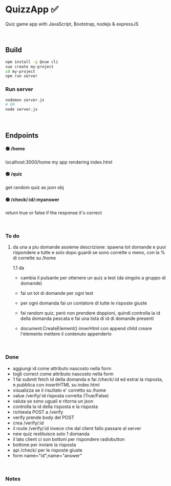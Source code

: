 # QuizzApp ✅ 
Quiz game app with JavaScript, Bootstrap, nodejs & expressJS

<br>

## Build
```bash
npm install -g @vue cli
vue create my-project
cd my-project
npm run server
```
### Run server
```bash
nodemon server.js
# OR
node server.js
```
<br>

## Endpoints

#### 🟢 **/home**
localhost:3000/home my app rendering index.html

#### 🟢 **/quiz**
get random quiz as json obj

#### 🟢 **/check/:id/:myanswer**
return true or false if the response it's correct

<br>

### To do

1. da una a piu domande assieme descrizione: spawna tot domande e puoi rispondere a tutte e solo dopo guardi se sono corrette o meno, con la % di corrette su /home

    1.1 da

    - cambia il pulsante per ottenere un quiz a test
        (da singolo a gruppo di domande)

    - fai un tot di domande per ogni test

    - per ogni domanda fai un contatore di tutte le risposte giuste

    - fai random quiz, però non prendere doppioni, quindi controlla la id della domanda pescata e fai una lista di id di domande presenti 

    - document.CreateElement()
    innerHtml con append child
    creare l'elemento
    mettere il contenuto 
    appenderlo

<br>


### Done 
- aggiungi id come attributo nascosto nella form
- togli correct come attributo nascosto nella form
- 1 fai submit fetch id della domanda e fai /check/:id ed estrai la risposta, e pubblica con insertHTML su index.html 
- visualizza se il risultato e' corretto su /home
- value /verify/:id risposta corretta (True/False) 
- valuta se sono uguali e ritorna un json
- controlla la id della risposta e la risposta
- richiesta POST a /verify
- verify prende body del POST
- crea /verify/:id
- il route /verify/:id invece che dal client fallo passare al server
- new quiz restituisce solo 1 domanda
- il lato client ci son bottoni per rispondere radiobutton
- bottone per inviare la risposta
- api /check/ per le risposte giuste
- form name="id",name="answer"

<br>

### Notes








